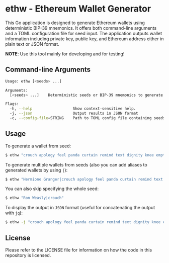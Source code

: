 # ethw - Ethereum Wallet Generator

This Go application is designed to generate Ethereum wallets using deterministic BIP-39 mnemonics. It offers both command-line arguments and a TOML configuration file for seed input. The application outputs wallet information including private key, public key, and Ethereum address either in plain text or JSON format.

**NOTE**: Use this tool mainly for developing and for testing!

## Command-line Arguments

```bash
Usage: ethw [<seeds> ...]

Arguments:
  [<seeds> ...]    Deterministic seeds or BIP-39 mnemonics to generate keys.

Flags:
  -h, --help                  Show context-sensitive help.
  -j, --json                  Output results in JSON format
  -c, --config-file=STRING    Path to TOML config file containing seeds
```

## Usage

To generate a wallet from seed:

```bash
$ ethw "crouch apology feel panda curtain remind text dignity knee empty sibling radar"
```

To generate multiple wallets from seeds (also you can add aliases to generated wallets by using `|`):

```bash
$ ethw "Hermione Granger|crouch apology feel panda curtain remind text dignity knee empty sibling radar" "Harry Potter | radar sibling empty knee dignity text remind curtain panda feel apology crouch"
```

You can also skip specifying the whole seed:

```bash
$ ethw "Ron Weasly|crouch"
```

To display the output in `JSON` format (useful for concatenating the output with `jq`):

```bash
$ ethw -j "crouch apology feel panda curtain remind text dignity knee empty sibling radar"
```

## License

Please refer to the LICENSE file for information on how the code in this repository is licensed.
